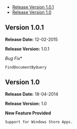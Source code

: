 * [Release Version 1.0.1](https://github.com/shephertz/App42_WINDOWS_SDK/blob/master/Windows_RT(8.1)_SDK/Change%20Log.md#version-101)
* [Release Version 1.0](https://github.com/shephertz/App42_WINDOWS_SDK/blob/master/Windows_RT(8.1)_SDK/Change%20Log.md#version-10)

## Version 1.0.1

**Release Date:** 12-02-2015

**Release Version:** 1.0.1

*Bug Fix**
```
FindDocumentByQuery
```

## Version 1.0

**Release Date:** 18-04-2014

**Release Version:** 1.0

**New Feature Provided**
```
Support for Windows Store Apps.
```
